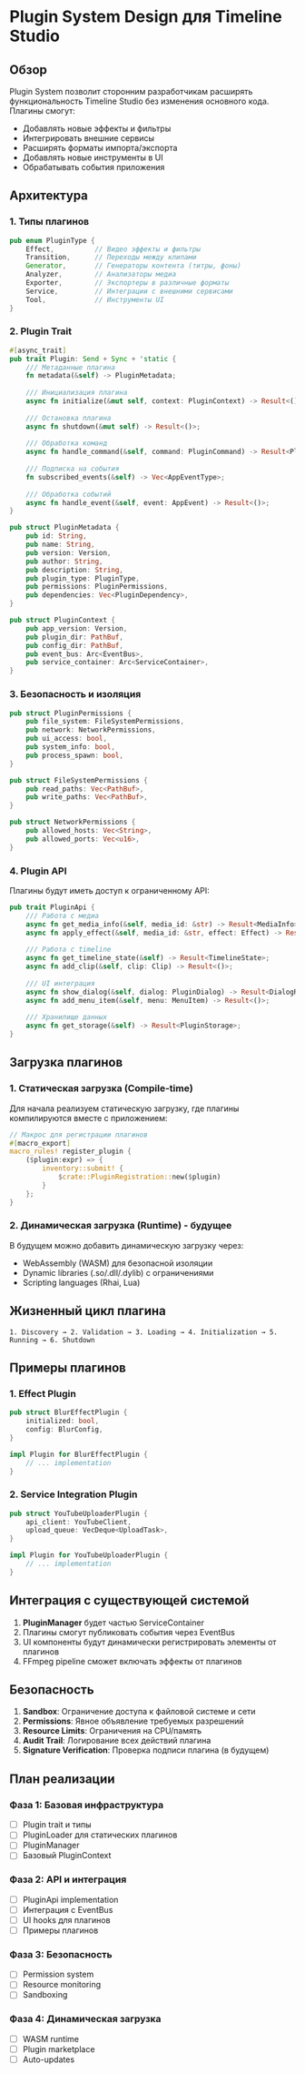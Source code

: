 # Plugin System Design для Timeline Studio

## Обзор

Plugin System позволит сторонним разработчикам расширять функциональность Timeline Studio без изменения основного кода. Плагины смогут:

- Добавлять новые эффекты и фильтры
- Интегрировать внешние сервисы
- Расширять форматы импорта/экспорта
- Добавлять новые инструменты в UI
- Обрабатывать события приложения

## Архитектура

### 1. Типы плагинов

```rust
pub enum PluginType {
    Effect,          // Видео эффекты и фильтры
    Transition,      // Переходы между клипами
    Generator,       // Генераторы контента (титры, фоны)
    Analyzer,        // Анализаторы медиа
    Exporter,        // Экспортеры в различные форматы
    Service,         // Интеграции с внешними сервисами
    Tool,            // Инструменты UI
}
```

### 2. Plugin Trait

```rust
#[async_trait]
pub trait Plugin: Send + Sync + 'static {
    /// Метаданные плагина
    fn metadata(&self) -> PluginMetadata;
    
    /// Инициализация плагина
    async fn initialize(&mut self, context: PluginContext) -> Result<()>;
    
    /// Остановка плагина
    async fn shutdown(&mut self) -> Result<()>;
    
    /// Обработка команд
    async fn handle_command(&self, command: PluginCommand) -> Result<PluginResponse>;
    
    /// Подписка на события
    fn subscribed_events(&self) -> Vec<AppEventType>;
    
    /// Обработка событий
    async fn handle_event(&self, event: AppEvent) -> Result<()>;
}

pub struct PluginMetadata {
    pub id: String,
    pub name: String,
    pub version: Version,
    pub author: String,
    pub description: String,
    pub plugin_type: PluginType,
    pub permissions: PluginPermissions,
    pub dependencies: Vec<PluginDependency>,
}

pub struct PluginContext {
    pub app_version: Version,
    pub plugin_dir: PathBuf,
    pub config_dir: PathBuf,
    pub event_bus: Arc<EventBus>,
    pub service_container: Arc<ServiceContainer>,
}
```

### 3. Безопасность и изоляция

```rust
pub struct PluginPermissions {
    pub file_system: FileSystemPermissions,
    pub network: NetworkPermissions,
    pub ui_access: bool,
    pub system_info: bool,
    pub process_spawn: bool,
}

pub struct FileSystemPermissions {
    pub read_paths: Vec<PathBuf>,
    pub write_paths: Vec<PathBuf>,
}

pub struct NetworkPermissions {
    pub allowed_hosts: Vec<String>,
    pub allowed_ports: Vec<u16>,
}
```

### 4. Plugin API

Плагины будут иметь доступ к ограниченному API:

```rust
pub trait PluginApi {
    /// Работа с медиа
    async fn get_media_info(&self, media_id: &str) -> Result<MediaInfo>;
    async fn apply_effect(&self, media_id: &str, effect: Effect) -> Result<()>;
    
    /// Работа с timeline
    async fn get_timeline_state(&self) -> Result<TimelineState>;
    async fn add_clip(&self, clip: Clip) -> Result<()>;
    
    /// UI интеграция
    async fn show_dialog(&self, dialog: PluginDialog) -> Result<DialogResult>;
    async fn add_menu_item(&self, menu: MenuItem) -> Result<()>;
    
    /// Хранилище данных
    async fn get_storage(&self) -> Result<PluginStorage>;
}
```

## Загрузка плагинов

### 1. Статическая загрузка (Compile-time)

Для начала реализуем статическую загрузку, где плагины компилируются вместе с приложением:

```rust
// Макрос для регистрации плагинов
#[macro_export]
macro_rules! register_plugin {
    ($plugin:expr) => {
        inventory::submit! {
            $crate::PluginRegistration::new($plugin)
        }
    };
}
```

### 2. Динамическая загрузка (Runtime) - будущее

В будущем можно добавить динамическую загрузку через:
- WebAssembly (WASM) для безопасной изоляции
- Dynamic libraries (.so/.dll/.dylib) с ограничениями
- Scripting languages (Rhai, Lua)

## Жизненный цикл плагина

```
1. Discovery → 2. Validation → 3. Loading → 4. Initialization → 5. Running → 6. Shutdown
```

## Примеры плагинов

### 1. Effect Plugin

```rust
pub struct BlurEffectPlugin {
    initialized: bool,
    config: BlurConfig,
}

impl Plugin for BlurEffectPlugin {
    // ... implementation
}
```

### 2. Service Integration Plugin

```rust
pub struct YouTubeUploaderPlugin {
    api_client: YouTubeClient,
    upload_queue: VecDeque<UploadTask>,
}

impl Plugin for YouTubeUploaderPlugin {
    // ... implementation
}
```

## Интеграция с существующей системой

1. **PluginManager** будет частью ServiceContainer
2. Плагины смогут публиковать события через EventBus
3. UI компоненты будут динамически регистрировать элементы от плагинов
4. FFmpeg pipeline сможет включать эффекты от плагинов

## Безопасность

1. **Sandbox**: Ограничение доступа к файловой системе и сети
2. **Permissions**: Явное объявление требуемых разрешений
3. **Resource Limits**: Ограничения на CPU/память
4. **Audit Trail**: Логирование всех действий плагина
5. **Signature Verification**: Проверка подписи плагина (в будущем)

## План реализации

### Фаза 1: Базовая инфраструктура
- [ ] Plugin trait и типы
- [ ] PluginLoader для статических плагинов
- [ ] PluginManager
- [ ] Базовый PluginContext

### Фаза 2: API и интеграция
- [ ] PluginApi implementation
- [ ] Интеграция с EventBus
- [ ] UI hooks для плагинов
- [ ] Примеры плагинов

### Фаза 3: Безопасность
- [ ] Permission system
- [ ] Resource monitoring
- [ ] Sandboxing

### Фаза 4: Динамическая загрузка
- [ ] WASM runtime
- [ ] Plugin marketplace
- [ ] Auto-updates
